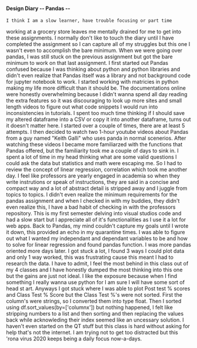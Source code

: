 #### Design Diary -- Pandas --


    I think I am a slow learner, have trouble focusing or part time 
working at a grocery store leaves me mentally drained for me
to get into these assignments. I normally don't like to touch the diary
until I have completed the assignment so I can capture all of my
struggles but this one I wasn't even to accomplish the bare minimum.
When we were going over pandas, I was still stuck on the previous 
assignment but got the bare minimum to work on that last assignment.
I first started out Pandas confused because I was thinking about
python and python libraries and didn't even realize that Pandas
itself was a library and not background code for jupyter notebook
to work. I started working with matricies in python making my life
more difficult than it should be. The documentations online were
honestly overwhelming because I didn't wanna spend all day
reading the extra features so it was discouraging to look up
more sites and small length videos to figure out what code snippets
I would run into inconsistencies in tutorials. I spent too much time
thinking if I should save my altered dataframe into a CSV
or copy it into another dataframe, turns out it doesn't matter here.
 I started over a
couple of times, there are at least 5 attempts. I then decided to
watch two 1-hour youtube videos about Pandas from a guy named
"Keith Galli" who uses panda in normal scenerios. After watching
these videos I became more familiarzed with the functions that
Pandas offered, but the familiarity took me a couple of days 
to sink in. I spent a lot of time in my head thinking
what are some valid questions I could ask the data but
statistics and math were escaping me. So I had to review
the concept of linear regression, correlation which took me
another day. I feel like professors are yearly engaged in
academia so when they write instrutions or speak of 
instructions, they are said in a concise and compact way
and a lot of abstract detail is stripped away and I
juggle from topics to topics. I didn't even realize the minimum
requirements for the pandas assignment and when I checked
in with my buddies, they didn't even realize this, I have
a bad habit of checking in with the professors repository.
This is my first semester delving into visual studios code
and had a slow start but I appreciate all of it's functionalities
as I use it a lot for web apps. Back to Pandas, my mind couldn't
capture my goals until I wrote it down, this provided an echo
in my quarantine times. I was able to figure out what I wanted
my independant and dependant variables to be and how to solve
for linear regression and found pandas function. I was 
more pandas oriented more days later. I got stuck a lot, I found 3 
ways I could plot data and only 1 way worked, this was frustrating
cause this meant I had to research the data. I have to admit,
I feel the most behind in this class out of my 4 classes and I have
honestly dumped the most thinking into this one but the gains
are just not ideal. I like the exposure because when I find something
I really wanna use python for I am sure I will have some sort of 
head st art. Anyways I got stuck where I was able to plot Post test
% scores and Class Test % Score but the Class Test %'s were not
sorted. First the column's were strings, so I
converted them into type float. Then I sorted using df.sort_values(by=['columnx']) but nothing happened,
I felt like stripping numbers to a list and then
sorting and then replacing the values back while acknowleding their
index seemed like an uncessary solution.
I haven't even started on the QT stuff but this class is hard without 
asking for help that's not the internet.  I am trying not to get 
too distracted but this 'rona virus 2020 keeps being a daily focus now-a-days.